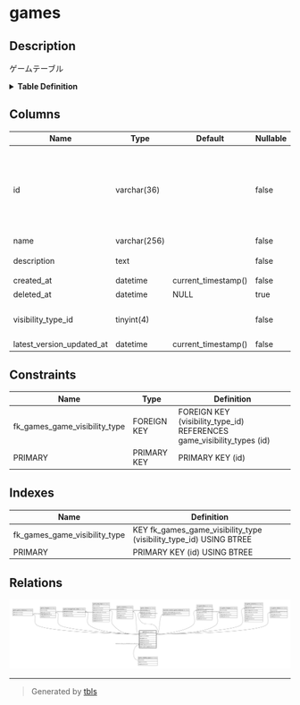 # games

## Description

ゲームテーブル

<details>
<summary><strong>Table Definition</strong></summary>

```sql
CREATE TABLE `games` (
  `id` varchar(36) NOT NULL,
  `name` varchar(256) NOT NULL,
  `description` text NOT NULL,
  `created_at` datetime NOT NULL DEFAULT current_timestamp(),
  `deleted_at` datetime DEFAULT NULL,
  `visibility_type_id` tinyint(4) NOT NULL,
  `latest_version_updated_at` datetime NOT NULL DEFAULT current_timestamp(),
  PRIMARY KEY (`id`),
  KEY `fk_games_game_visibility_type` (`visibility_type_id`),
  CONSTRAINT `fk_games_game_visibility_type` FOREIGN KEY (`visibility_type_id`) REFERENCES `game_visibility_types` (`id`)
) ENGINE=InnoDB DEFAULT CHARSET=utf8mb4
```

</details>

## Columns

| Name | Type | Default | Nullable | Children | Parents | Comment |
| ---- | ---- | ------- | -------- | -------- | ------- | ------- |
| id | varchar(36) |  | false | [game_genre_relations](game_genre_relations.md) [game_images](game_images.md) [game_management_roles](game_management_roles.md) [game_play_logs](game_play_logs.md) [game_versions](game_versions.md) [game_videos](game_videos.md) [launcher_version_game_relations](launcher_version_game_relations.md) [v2_game_files](v2_game_files.md) [v2_game_images](v2_game_images.md) [v2_game_versions](v2_game_versions.md) [v2_game_videos](v2_game_videos.md) |  | ゲームUUID |
| name | varchar(256) |  | false |  |  | ゲーム名 |
| description | text |  | false |  |  | ゲームの説明 |
| created_at | datetime | current_timestamp() | false |  |  | 作成日時 |
| deleted_at | datetime | NULL | true |  |  | 削除日時 |
| visibility_type_id | tinyint(4) |  | false |  | [game_visibility_types](game_visibility_types.md) | ゲームの公開範囲のID |
| latest_version_updated_at | datetime | current_timestamp() | false |  |  |  |

## Constraints

| Name | Type | Definition |
| ---- | ---- | ---------- |
| fk_games_game_visibility_type | FOREIGN KEY | FOREIGN KEY (visibility_type_id) REFERENCES game_visibility_types (id) |
| PRIMARY | PRIMARY KEY | PRIMARY KEY (id) |

## Indexes

| Name | Definition |
| ---- | ---------- |
| fk_games_game_visibility_type | KEY fk_games_game_visibility_type (visibility_type_id) USING BTREE |
| PRIMARY | PRIMARY KEY (id) USING BTREE |

## Relations

![er](games.svg)

---

> Generated by [tbls](https://github.com/k1LoW/tbls)
